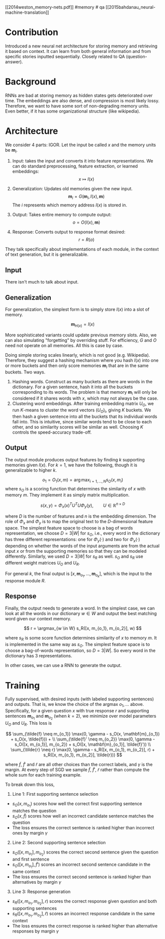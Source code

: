 [[2014weston_memory-nets.pdf]]
#memory # qa
[[2015bahdanau_neural-machine-translation]] 

# Contribution 

   Introduced a new neural net architecture for storing memory and retrieving it based on context. It can learn from both general information and from specific stories inputted sequentially. Closely related to QA (question-answer). 

# Background 

   RNNs are bad at storing memory as hidden states gets deteriorated over time. The embeddings are also dense, and compression is most likely lossy. Therefore, we want to have some sort of non-degrading memory units. Even better, if it has some organizational structure (like wikipedia). 

# Architecture 

   We consider 4 parts: IGOR. Let the input be called $x$ and the memory units be $\mathbf{m}_i$. 

   1. Input: takes the input and converts it into feature representations. We can do standard preprocessing, feature extraction, or learned embeddings: 
   $$
      x \mapsto I(x)
   $$

   2. Generalization: Updates old memories given the new input. 
   $$
      \mathbf{m}_i = G(\mathbf{m}_i, I(x), \mathbf{m})
   $$
   The $i$ represents which memory address $I(x)$ is stored in. 

   3. Output: Takes entire memory to compute output: 
   $$
      o = O(I(x), \mathbf{m})
   $$ 

   4. Response: Converts output to response format desired: 
   $$
      r = R(o)
   $$

   They talk specifically about implementations of each module, in the context of text generation, but it is generalizable. 

## Input 

   There isn't much to talk about input. 

## Generalization

   For generalization, the simplest form is to simply store $I(x)$ into a slot of memory. 
   
   $$ 
      \mathbf{m}_{H(x)} = I(x)
   $$

   More sophisticated variants could update previous memory slots. Also, we can also simulating "forgetting" by overriding stuff. For efficiency, $G$ and $O$ need not operate on all memories. All this is case by case. 

   Doing simple storing scales linearly, which is not good (e.g. Wikipedia). Therefore, they suggest a hashing mechanism where you hash $I(x)$ into one or more buckets and then only score memories $\mathbf{m}_i$ that are in the same buckets. Two ways. 
   1. Hashing words. Construct as many buckets as there are words in the dictionary. For a given sentence, hash it into all the buckets corresponding to its words. The problem is that memory $\mathbf{m}_i$ will only be considered if it shares words with $x$, which may not always be the case. 
   2. Clustering word embeddings. After training embedding matrix $U_O$, we run $K$-means to cluster the word vectors $(U_O)_i$, giving $K$ buckets. We then hash a given sentence into all the buckets that its individual words fall into. This is intuitive, since similar words tend to be close to each other, and so similarity scores will be similar as well. Choosing $K$ controls the speed-accuracy trade-off. 

## Output 

   The output module produces output features by finding $k$ supporting memories given $I(x)$. For $k = 1$, we have the following, though it is generalizable to higher $k$. 

   $$
      o_1 = O_1(x, m) = \arg\max_{i=1,\ldots,N} s_O(x, m_i)
   $$ 
   where $s_O$ is a scoring function that determines the similarity of $x$ with memory $m$. They implement it as simply matrix multiplication. 

   $$
      s(x, y) = \Phi_x(x)^T U^T U \Phi_y(y), \qquad U \in \mathbb{R}^{n \times D}
   $$

   where $D$ is the number of features and $n$ is the embedding dimension. The role of $\Phi_x$ and $\Phi_y$ is to map the original text to the $D$-dimensional feature space. The simplest feature space to choose is a bag of words representation, we choose $D = 3|W|$ for $s_O$, i.e., every word in the dictionary has three different representations: one for $\Phi_y(\cdot)$ and two for $\Phi_x(\cdot)$ depending on whether the words of the input arguments are from the actual input $x$ or from the supporting memories so that they can be modeled differently. Similarly, we used $D = 3|W|$ for $s_R$ as well. $s_O$ and $s_R$ use different weight matrices $U_O$ and $U_R$.

   For general $k$, the final output is $[x, \mathbf{m}_{o_1}, \ldots, \mathbf{m}_{o_k}]$, which is the input to the response module $R$. 
   
## Response

   Finally, the output needs to generate a word. In the simplest case, we can look at all the words in our dictionary $w \in W$ and output the best matching word given our context memory. 

   $$
      r = \argmax_{w \in W} s_R([x, m_{o_1}, m_{o_2}], w)
   $$

   where $s_R$ is some score function determines similarity of $x$ to memory $m$. It is implemented in the same way as $s_O$. The simplest feature space is to choose a bag-of-words representation, so $D = 3 |W|$. So every word in the dictionary has 3 representations. 

   In other cases, we can use a RNN to generate the output. 

# Training 

   Fully supervised, with desired inputs (with labeled supporting sentences) and outputs. That is, we know the choice of the argmax $o_1, \ldots$ above. Specifically, for a given question $x$ with true response $r$ and supporting sentences $\mathbf{m}_{o_1}$ and $\mathbf{m}_{o_2}$ (when $k = 2$), we minimize over model parameters $U_O$ and $U_R$. This loss is 

   $$
      \sum_{\tilde{f} \neq m_{o_1}} \max(0, \gamma - s_O(x, \mathbf{m}_{o_1}) + s_O(x, \tilde{f})) + \\ 
      \sum_{\tilde{f}' \neq m_{o_2}} \max(0, \gamma - s_O([x, m_{o_1}], m_{o_2}) + s_O([x, \mathbf{m}_{o_1}], \tilde{f}')) \\ 
      \sum_{\tilde{r} \neq r} \max(0, \gamma - s_R([x, m_{o_1}, m_{o_2}], r) + s_R([x, m_{o_1}, m_{o_2}], \tilde{r})) 
   $$

   where $\tilde{f}$, $\tilde{f}'$ and $\tilde{r}$ are all other choices than the correct labels, and $\gamma$ is the margin. At every step of SGD we sample $\tilde{f}$, $\tilde{f}'$, $\tilde{r}$ rather than compute the whole sum for each training example. 

   To break down this loss, 

   1. Line 1: First supporting sentence selection

   - $s_O(x, m_{o_1})$ scores how well the correct first supporting sentence matches the question
   - $s_O(x, \tilde{f})$ scores how well an incorrect candidate sentence matches the question  
   - The loss ensures the correct sentence is ranked higher than incorrect ones by margin $\gamma$

   2. Line 2: Second supporting sentence selection

   - $s_O([x, m_{o_1}], m_{o_2})$ scores the correct second sentence given the question and first sentence
   - $s_O([x, m_{o_1}], \tilde{f}')$ scores an incorrect second sentence candidate in the same context
   - The loss ensures the correct second sentence is ranked higher than alternatives by margin $\gamma$

   3. Line 3: Response generation

   - $s_R([x, m_{o_1}, m_{o_2}], r)$ scores the correct response given question and both supporting sentences
   - $s_R([x, m_{o_1}, m_{o_2}], \tilde{r})$ scores an incorrect response candidate in the same context
   - The loss ensures the correct response is ranked higher than alternative responses by margin $\gamma$
